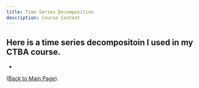 ```yaml
---
title: Time Series Decomposition
description: Course Content
---
```

Here is a time series decompositoin I used in my CTBA course.
-
-
([Back to Main Page](https://ktjones01.github.io/)).
